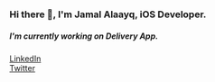 ### Hi there 👋, I'm Jamal Alaayq, iOS Developer.
##### I'm currently working on Delivery App.

<a href="https://www.linkedin.com/in/gamalal3yk" target="_blank">LinkedIn</a> 
<br/>
<a href="https://twitter.com/jamalelayeq" target="_blank">Twitter</a> 
<br/>
<!--
**jamalalayq/jamalalayq** is a ✨ _special_ ✨ repository because its `README.md` (this file) appears on your GitHub profile.

Here are some ideas to get you started:

- 🔭 I’m currently working on ...
- 🌱 I’m currently learning ...
- 👯 I’m looking to collaborate on ...
- 🤔 I’m looking for help with ...
- 💬 Ask me about ...
- 📫 How to reach me: ...
- 😄 Pronouns: ...
- ⚡ Fun fact: ...


<a href=""></a> 
<br/>

-->
